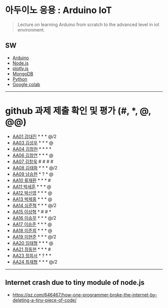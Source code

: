 # 아두이노 응용 : Arduino IoT
> Lecture on learning Arduino from scratch to the advanced level in iot environment.

## SW
- [Arduino](https://www.arduino.cc/)
- [Node.js](https://nodejs.org/ko/)
- [plotly.js](https://plot.ly/)
- [MongoDB](https://www.mongodb.com/download-center#community)
- [Python](https://www.anaconda.com)
- [Google colab](https://colab.research.google.com/)
---

# github 과제 제출 확인 및 평가 (#, *, @, @@)
- [AA01	강대진](https://github.com/ijdaejin/aa01) * * * @/2
- [AA03	김성우](https://github.com/Gukdoli/AA03) * * * @
- [AA04	김정헌](https://github.com/jhkedwardkim/AA04) * * * *
- [AA06	김창연](https://github.com/ckddus/AA06) * * * @
- [AA07	김창욱](https://github.com/HM0007/AA07) # # # #
- [AA08	김태화](https://github.com/TAaHwa/AA08) * * * @/2
- [AA09 남승현](https://github.com/nam0914/AA09) * ? * @
- [AA10	류재환](https://github.com/jaeHwanRy/AA10) * * * #
- [AA11	박세훈](https://github.com/uoooyas/AA11) * * * @
- [AA12	박신영](https://github.com/zachpaul7/AA12) * * * @
- [AA13 박제홍](https://github.com/qkrwpghd27/AA13) * * * @
- [AA14	심준혁](https://github.com/dsfaewf/AA14) * * * @/2
- [AA15	이상혁](http://www.github.com/bsang50005/aa15) * # # *
- [AA16	이승무](https://github.com/LSeungMOO/AA16) * * * @/2
- [AA17	이승준](https://github.com/q1w2e3r4god/AA17) * * * @
- [AA18	이준희](https://github.com/LJunHee/AA18) * * * @
- [AA19	이현준](https://github.com/junlee00/aa19) * * * @/2 
- [AA20	임태형](https://github.com/vmvvmvvmv/AA20) * * * @
- [AA21	정동현](https://github.com/DongHyunYee/AA21) * * * #
- [AA23	정희서](https://github.com/HiSeoJeong/AA23) * ? * *
- [AA24	최재형](https://github.com/june6297/aa24) * * * @/2

---
## Internet crash due to tiny module of node.js
* https://qz.com/646467/how-one-programmer-broke-the-internet-by-deleting-a-tiny-piece-of-code/

